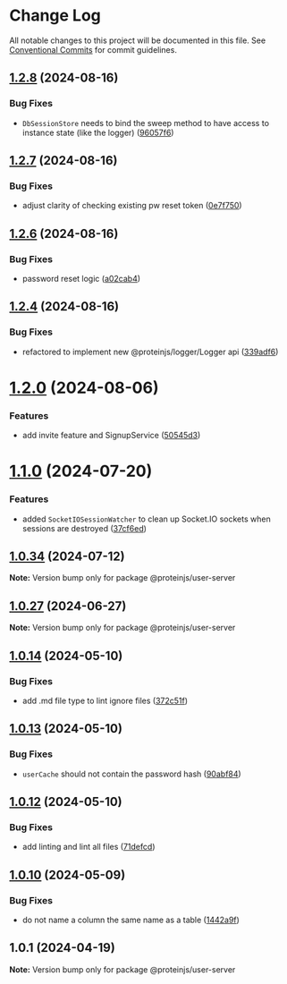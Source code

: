 # Change Log

All notable changes to this project will be documented in this file.
See [Conventional Commits](https://conventionalcommits.org) for commit guidelines.

## [1.2.8](https://github.com/proteinjs/user/compare/@proteinjs/user-server@1.2.7...@proteinjs/user-server@1.2.8) (2024-08-16)


### Bug Fixes

* `DbSessionStore` needs to bind the sweep method to have access to instance state (like the logger) ([96057f6](https://github.com/proteinjs/user/commit/96057f620f10f0ed9c8de3e6e8202c1e4044eefe))





## [1.2.7](https://github.com/proteinjs/user/compare/@proteinjs/user-server@1.2.6...@proteinjs/user-server@1.2.7) (2024-08-16)


### Bug Fixes

* adjust clarity of checking existing pw reset token ([0e7f750](https://github.com/proteinjs/user/commit/0e7f750a2d94fedf051040c7072101f5b97b470b))





## [1.2.6](https://github.com/proteinjs/user/compare/@proteinjs/user-server@1.2.5...@proteinjs/user-server@1.2.6) (2024-08-16)


### Bug Fixes

* password reset logic ([a02cab4](https://github.com/proteinjs/user/commit/a02cab41355f0f4484b3351509ec8a113a775317))





## [1.2.4](https://github.com/proteinjs/user/compare/@proteinjs/user-server@1.2.3...@proteinjs/user-server@1.2.4) (2024-08-16)


### Bug Fixes

* refactored to implement new @proteinjs/logger/Logger api ([339adf6](https://github.com/proteinjs/user/commit/339adf671db190e157fcaadfb69ac3ba518a2bf1))





# [1.2.0](https://github.com/proteinjs/user/compare/@proteinjs/user-server@1.1.4...@proteinjs/user-server@1.2.0) (2024-08-06)


### Features

* add invite feature and SignupService ([50545d3](https://github.com/proteinjs/user/commit/50545d39c19238e9e1b3ec67c789c3c161860dc8))





# [1.1.0](https://github.com/proteinjs/user/compare/@proteinjs/user-server@1.0.35...@proteinjs/user-server@1.1.0) (2024-07-20)


### Features

* added `SocketIOSessionWatcher` to clean up Socket.IO sockets when sessions are destroyed ([37cf6ed](https://github.com/proteinjs/user/commit/37cf6ed3d8d8af20492d4a6ce4d5aa756cf2ab71))





## [1.0.34](https://github.com/proteinjs/user/compare/@proteinjs/user-server@1.0.33...@proteinjs/user-server@1.0.34) (2024-07-12)

**Note:** Version bump only for package @proteinjs/user-server





## [1.0.27](https://github.com/proteinjs/user/compare/@proteinjs/user-server@1.0.26...@proteinjs/user-server@1.0.27) (2024-06-27)

**Note:** Version bump only for package @proteinjs/user-server





## [1.0.14](https://github.com/proteinjs/user/compare/@proteinjs/user-server@1.0.13...@proteinjs/user-server@1.0.14) (2024-05-10)


### Bug Fixes

* add .md file type to lint ignore files ([372c51f](https://github.com/proteinjs/user/commit/372c51fdc0a48c8559321862e3b7cebe05e4955d))





## [1.0.13](https://github.com/proteinjs/user/compare/@proteinjs/user-server@1.0.12...@proteinjs/user-server@1.0.13) (2024-05-10)


### Bug Fixes

* `userCache` should not contain the password hash ([90abf84](https://github.com/proteinjs/user/commit/90abf84e75e0ef1cd9bb07a789a65ef43a527e24))





## [1.0.12](https://github.com/proteinjs/user/compare/@proteinjs/user-server@1.0.11...@proteinjs/user-server@1.0.12) (2024-05-10)

### Bug Fixes

- add linting and lint all files ([71defcd](https://github.com/proteinjs/user/commit/71defcd78dc479d2eef1f624c746c879f4e31daa))

## [1.0.10](https://github.com/proteinjs/user/compare/@proteinjs/user-server@1.0.9...@proteinjs/user-server@1.0.10) (2024-05-09)

### Bug Fixes

- do not name a column the same name as a table ([1442a9f](https://github.com/proteinjs/user/commit/1442a9f665f88feafa8ccb83631ef2fb7d741f20))

## 1.0.1 (2024-04-19)

**Note:** Version bump only for package @proteinjs/user-server
